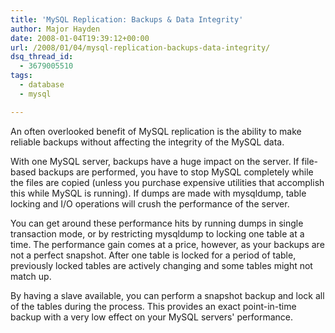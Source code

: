 ```yaml
---
title: 'MySQL Replication: Backups & Data Integrity'
author: Major Hayden
date: 2008-01-04T19:39:12+00:00
url: /2008/01/04/mysql-replication-backups-data-integrity/
dsq_thread_id:
  - 3679005510
tags:
  - database
  - mysql

---
```

An often overlooked benefit of MySQL replication is the ability to make reliable backups without affecting the integrity of the MySQL data.

With one MySQL server, backups have a huge impact on the server. If file-based backups are performed, you have to stop MySQL completely while the files are copied (unless you purchase expensive utilities that accomplish this while MySQL is running). If dumps are made with mysqldump, table locking and I/O operations will crush the performance of the server.

You can get around these performance hits by running dumps in single transaction mode, or by restricting mysqldump to locking one table at a time. The performance gain comes at a price, however, as your backups are not a perfect snapshot. After one table is locked for a period of table, previously locked tables are actively changing and some tables might not match up.

By having a slave available, you can perform a snapshot backup and lock all of the tables during the process. This provides an exact point-in-time backup with a very low effect on your MySQL servers' performance.
